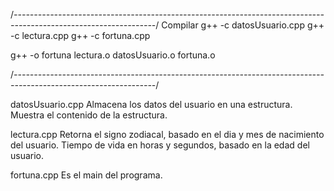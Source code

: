 /*-----------------------------------------------------------------------------------------------------------------*/
Compilar
g++ -c datosUsuario.cpp
g++ -c lectura.cpp
g++ -c fortuna.cpp

g++ -o fortuna lectura.o datosUsuario.o fortuna.o

/*-----------------------------------------------------------------------------------------------------------------*/

datosUsuario.cpp
  Almacena los datos del usuario en una estructura.
  Muestra el contenido de la estructura.
  
lectura.cpp
  Retorna el signo zodiacal, basado en el dia y mes de nacimiento del usuario.
  Tiempo de vida en horas y segundos, basado en la edad del usuario.
  
fortuna.cpp
  Es el main del programa.
